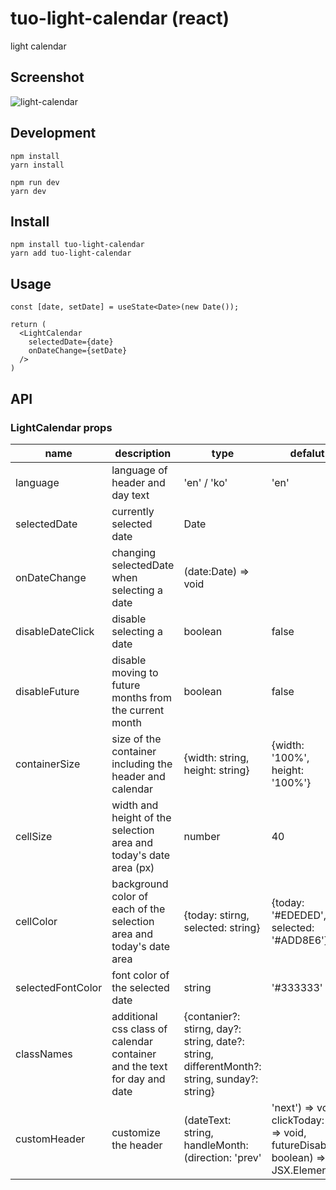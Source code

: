 # tuo-light-calendar (react)
light calendar

## Screenshot
![light-calendar](https://github.com/tuo-dev/for-photo-storage/assets/137742986/ead52d60-dcdc-4b44-a840-3c33741b0e21)


## Development

```
npm install
yarn install

npm run dev
yarn dev
```

## Install

```
npm install tuo-light-calendar
yarn add tuo-light-calendar
```

## Usage

```
const [date, setDate] = useState<Date>(new Date());

return (
  <LightCalendar
    selectedDate={date}
    onDateChange={setDate}
  />
)
```

## API

### LightCalendar props

| name | description | type | defalut | 
| --- | --- | --- | --- |
| language | language of header and day text | 'en' / 'ko' | 'en' |
| selectedDate | currently selected date | Date | |
| onDateChange | changing selectedDate when selecting a date | (date:Date) => void | |
| disableDateClick | disable selecting a date | boolean | false |
| disableFuture | disable moving to future months from the current month | boolean | false |
| containerSize | size of the container including the header and calendar | {width: string, height: string} | {width: '100%', height: '100%'} |
| cellSize | width and height of the selection area and today's date area (px) | number | 40 |
| cellColor | background color of each of the selection area and today's date area | {today: stirng, selected: string} | {today: '#EDEDED', selected: '#ADD8E6'} |
| selectedFontColor | font color of the selected date | string | '#333333' |
| classNames | additional css class of calendar container and the text for day and date  | {contanier?: stirng, day?: string, date?: string, differentMonth?: string, sunday?: string} | |
| customHeader | customize the header | (dateText: string, handleMonth: (direction: 'prev' | 'next') => void, clickToday: () => void, futureDisabled: boolean) => JSX.Element | |
